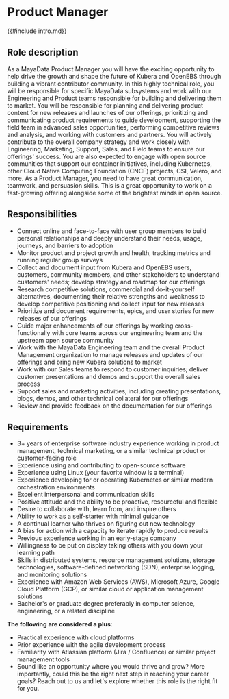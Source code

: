 # Product Manager

{{#include intro.md}}

## Role description
As a MayaData Product Manager you will have the exciting opportunity to help drive the growth and shape the future of Kubera and OpenEBS through building a vibrant contributor community. In this highly technical role, you will be responsible for specific MayaData subsystems and work with our Engineering and Product teams responsible for building and delivering them to market. You will be responsible for planning and delivering product content for new releases and launches of our offerings, prioritizing and communicating product requirements to guide development, supporting the field team in advanced sales opportunities, performing competitive reviews and analysis, and working with customers and partners. You will actively contribute to the overall company strategy and work closely with Engineering, Marketing, Support, Sales, and Field teams to ensure our offerings' success. You are also expected to engage with open source communities that support our container initiatives, including Kubernetes, other Cloud Native Computing Foundation (CNCF) projects, CSI, Velero, and more. As a Product Manager, you need to have great communication, teamwork, and persuasion skills. This is a great opportunity to work on a fast-growing offering alongside some of the brightest minds in open source. 

## Responsibilities
* Connect online and face-to-face with user group members to build personal relationships and deeply understand their needs, usage, journeys, and barriers to adoption
* Monitor product and project growth and health, tracking metrics and running regular group surveys
* Collect and document input from Kubera and OpenEBS users, customers, community members, and other stakeholders to understand customers' needs; develop strategy and roadmap for our offerings
* Research competitive solutions, commercial and do-it-yourself alternatives, documenting their relative strengths and weakness to develop competitive positioning and collect input for new releases
* Prioritize and document requirements, epics, and user stories for new releases of our offerings
* Guide major enhancements of our offerings by working cross-functionally with core teams across our engineering team and the upstream open source community
* Work with the MayaData Engineering team and the overall Product Management organization to manage releases and updates of our offerings and bring new Kubera solutions to market
* Work with our Sales teams to respond to customer inquiries; deliver customer presentations and demos and support the overall sales process
* Support sales and marketing activities, including creating presentations, blogs, demos, and other technical collateral for our offerings
* Review and provide feedback on the documentation for our offerings

## Requirements
* 3+ years of enterprise software industry experience working in product management, technical marketing, or a similar technical product or customer-facing role
* Experience using and contributing to open-source software
* Experience using Linux (your favorite window is a terminal)
* Experience developing for or operating Kubernetes or similar modern orchestration environments
* Excellent interpersonal and communication skills
* Positive attitude and the ability to be proactive, resourceful and flexible
* Desire to collaborate with, learn from, and inspire others
* Ability to work as a self-starter with minimal guidance
* A continual learner who thrives on figuring out new technology
* A bias for action with a capacity to iterate rapidly to produce results
* Previous experience working in an early-stage company
* Willingness to be put on display taking others with you down your learning path
* Skills in distributed systems, resource management solutions, storage technologies, software-defined networking (SDN), enterprise logging, and monitoring solutions
* Experience with Amazon Web Services (AWS), Microsoft Azure, Google Cloud Platform (GCP), or similar cloud or application management solutions
* Bachelor's or graduate degree preferably in computer science, engineering, or a related discipline

**The following are considered a plus**:
* Practical experience with cloud platforms
* Prior experience with the agile development process
* Familiarity with Atlassian platform (Jira / Confluence) or similar project management tools
* Sound like an opportunity where you would thrive and grow? More importantly, could this be the right next step in reaching your career goals? Reach out to us and let's explore whether this role is the right fit for you.
